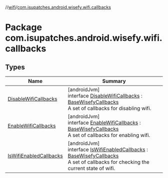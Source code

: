 //[wifi](../../index.md)/[com.isupatches.android.wisefy.wifi.callbacks](index.md)

# Package com.isupatches.android.wisefy.wifi.callbacks

## Types

| Name | Summary |
|---|---|
| [DisableWifiCallbacks](-disable-wifi-callbacks/index.md) | [androidJvm]<br>interface [DisableWifiCallbacks](-disable-wifi-callbacks/index.md) : [BaseWisefyCallbacks](../../../core/core/com.isupatches.android.wisefy.core.base/-base-wisefy-callbacks/index.md)<br>A set of callbacks for disabling wifi. |
| [EnableWifiCallbacks](-enable-wifi-callbacks/index.md) | [androidJvm]<br>interface [EnableWifiCallbacks](-enable-wifi-callbacks/index.md) : [BaseWisefyCallbacks](../../../core/core/com.isupatches.android.wisefy.core.base/-base-wisefy-callbacks/index.md)<br>A set of callbacks for enabling wifi. |
| [IsWifiEnabledCallbacks](-is-wifi-enabled-callbacks/index.md) | [androidJvm]<br>interface [IsWifiEnabledCallbacks](-is-wifi-enabled-callbacks/index.md) : [BaseWisefyCallbacks](../../../core/core/com.isupatches.android.wisefy.core.base/-base-wisefy-callbacks/index.md)<br>A set of callbacks for checking the current state of wifi. |
